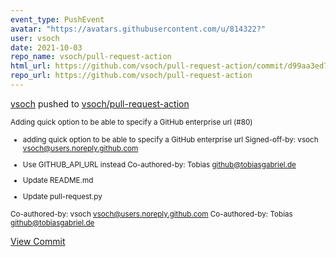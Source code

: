```yaml
---
event_type: PushEvent
avatar: "https://avatars.githubusercontent.com/u/814322?"
user: vsoch
date: 2021-10-03
repo_name: vsoch/pull-request-action
html_url: https://github.com/vsoch/pull-request-action/commit/d99aa3ed71460c8f692dd39da4a09944ae919ca5
repo_url: https://github.com/vsoch/pull-request-action
---
```


<a href='https://github.com/vsoch' target='_blank'>vsoch</a> pushed to <a href='https://github.com/vsoch/pull-request-action' target='_blank'>vsoch/pull-request-action</a>

<small>Adding quick option to be able to specify a GitHub enterprise url (#80)

* adding quick option to be able to specify a GitHub enterprise url
Signed-off-by: vsoch <vsoch@users.noreply.github.com>
* Use GITHUB_API_URL instead
Co-authored-by: Tobias <github@tobiasgabriel.de>

* Update README.md
* Update pull-request.py

Co-authored-by: vsoch <vsoch@users.noreply.github.com>
Co-authored-by: Tobias <github@tobiasgabriel.de></small>

<a href='https://github.com/vsoch/pull-request-action/commit/d99aa3ed71460c8f692dd39da4a09944ae919ca5' target='_blank'>View Commit</a>
